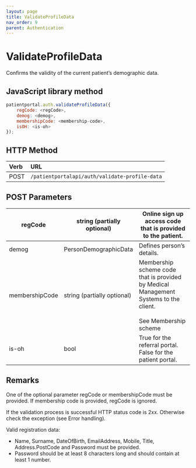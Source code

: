 ```yaml
---
layout: page
title: ValidateProfileData
nav_order: 9
parent: Authentication
---
```


# ValidateProfileData

Confirms the validity of the current patient’s demographic data.

## JavaScript library method

```javascript
patientportal.auth.validateProfileData({
    regCode: <regCode>,
    demog: <demog>,
    membershipCode: <membership-code>,
    isOH: <is-oh>
});
```

## HTTP Method

| Verb | URL                                               |
|:-----|:--------------------------------------------------|
| POST | `/patientportalapi/auth/validate-profile-data` |

## POST Parameters

| regCode | string (partially optional) | Online sign up access code that is provided to the patient. |
| --- | --- | --- |
| demog | PersonDemographicData | Defines person’s details. |
| membershipCode | string (partially optional) | Membership scheme code that is provided by Medical Management Systems to the client.<br><br>See Membership scheme |
| is-oh | bool | True for the referral portal. False for the patient portal. |

## Remarks

One of the optional parameter regCode or membershipCode must be provided. If membership code is provided, regCode is ignored.

If the validation process is successful HTTP status code is 2xx. Otherwise check the exception (see Error handling).

Valid registration data:

- Name, Surname, DateOfBirth, EmailAddress, Mobile, Title, Address.PostCode and Password must be provided.
- Password should be at least 8 characters long and should contain at least 1 number.
